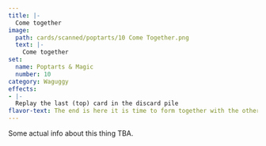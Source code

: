 ```yaml
---
title: |-
  Come together
image: 
  path: cards/scanned/poptarts/10 Come Together.png
  text: |-
    Come together
set:
  name: Poptarts & Magic
  number: 10
category: Waguggy
effects: 
- |-
  Replay the last (top) card in the discard pile
flavor-text: The end is here it is time to form together with the other Sauron pieces.
---
```

Some actual info about this thing TBA.
